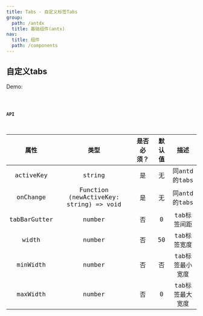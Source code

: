 ```yaml
---
title: Tabs - 自定义标签Tabs
group:
  path: /antdx
  title: 基础组件(antx)
nav:
  title: 组件
  path: /components
---
```


## 自定义tabs

Demo:

<code src="../demos/tabsDemo.tsx" background="#fff" title="基本使用" />

#### API

| 属性 | 类型 | 是否必须？ | 默认值 | 描述 |
| :-: | :-: | :-: | :-: | :-: |
| activeKey | string | 是 | 无 | 同antd的tabs |
| onChange | Function (newActiveKey: string) => void| 是 | 无 | 同antd的tabs |
| tabBarGutter | number | 否 | 0 | tab标签间距 |
| width | number | 否 | 50 | tab标签宽度 |
| minWidth | number | 否 | 否 | tab标签最小宽度 |
| maxWidth | number | 否 | 0 |tab标签最大宽度 |
